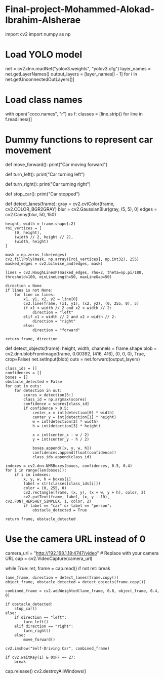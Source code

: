 # Final-project-Mohammed-Alokad-Ibrahim-Alsherae
import cv2
import numpy as np

# Load YOLO model
net = cv2.dnn.readNet("yolov3.weights", "yolov3.cfg")
layer_names = net.getLayerNames()
output_layers = [layer_names[i - 1] for i in net.getUnconnectedOutLayers()]

# Load class names
with open("coco.names", "r") as f:
    classes = [line.strip() for line in f.readlines()]

# Dummy functions to represent car movement
def move_forward():
    print("Car moving forward")

def turn_left():
    print("Car turning left")

def turn_right():
    print("Car turning right")

def stop_car():
    print("Car stopped")

def detect_lanes(frame):
    gray = cv2.cvtColor(frame, cv2.COLOR_BGR2GRAY)
    blur = cv2.GaussianBlur(gray, (5, 5), 0)
    edges = cv2.Canny(blur, 50, 150)

    height, width = frame.shape[:2]
    roi_vertices = [
        (0, height),
        (width // 2, height // 2),
        (width, height)
    ]
  
    mask = np.zeros_like(edges)
    cv2.fillPoly(mask, np.array([roi_vertices], np.int32), 255)
    masked_edges = cv2.bitwise_and(edges, mask)

    lines = cv2.HoughLinesP(masked_edges, rho=2, theta=np.pi/180, threshold=100, minLineLength=50, maxLineGap=50)

    direction = None
    if lines is not None:
        for line in lines:
            x1, y1, x2, y2 = line[0]
            cv2.line(frame, (x1, y1), (x2, y2), (0, 255, 0), 5)
            if x1 < width // 2 and x2 < width // 2:
                direction = "left"
            elif x1 > width // 2 and x2 > width // 2:
                direction = "right"
            else:
                direction = "forward"
  
    return frame, direction

def detect_objects(frame):
    height, width, channels = frame.shape
    blob = cv2.dnn.blobFromImage(frame, 0.00392, (416, 416), (0, 0, 0), True, crop=False)
    net.setInput(blob)
    outs = net.forward(output_layers)
  
    class_ids = []
    confidences = []
    boxes = []
    obstacle_detected = False
    for out in outs:
        for detection in out:
            scores = detection[5:]
            class_id = np.argmax(scores)
            confidence = scores[class_id]
            if confidence > 0.5:
                center_x = int(detection[0] * width)
                center_y = int(detection[1] * height)
                w = int(detection[2] * width)
                h = int(detection[3] * height)

                x = int(center_x - w / 2)
                y = int(center_y - h / 2)

                boxes.append([x, y, w, h])
                confidences.append(float(confidence))
                class_ids.append(class_id)

    indexes = cv2.dnn.NMSBoxes(boxes, confidences, 0.5, 0.4)
    for i in range(len(boxes)):
        if i in indexes:
            x, y, w, h = boxes[i]
            label = str(classes[class_ids[i]])
            color = (0, 255, 0)
            cv2.rectangle(frame, (x, y), (x + w, y + h), color, 2)
            cv2.putText(frame, label, (x, y - 10), cv2.FONT_HERSHEY_SIMPLEX, 1, color, 2)
            if label == "car" or label == "person":
                obstacle_detected = True

    return frame, obstacle_detected

# Use the camera URL instead of 0
camera_url = "http://192.168.1.18:4747/video"  # Replace with your camera URL
cap = cv2.VideoCapture(camera_url)

while True:
    ret, frame = cap.read()
    if not ret:
        break

    lane_frame, direction = detect_lanes(frame.copy())
    object_frame, obstacle_detected = detect_objects(frame.copy())

    combined_frame = cv2.addWeighted(lane_frame, 0.6, object_frame, 0.4, 0)

    if obstacle_detected:
        stop_car()
    else:
        if direction == "left":
            turn_left()
        elif direction == "right":
            turn_right()
        else:
            move_forward()

    cv2.imshow("Self-Driving Car", combined_frame)

    if cv2.waitKey(1) & 0xFF == 27:
        break

cap.release()
cv2.destroyAllWindows()

